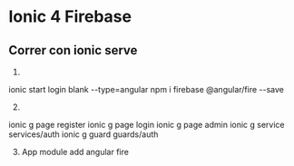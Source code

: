 # Ionic 4 Firebase

## Correr con ionic serve

1.
ionic start login blank --type=angular
npm i firebase @angular/fire --save

2.
ionic g page register
ionic g page login
ionic g page admin
ionic g service services/auth
ionic g guard guards/auth

3. App module add angular fire

